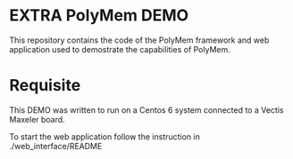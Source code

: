 EXTRA PolyMem DEMO
==================

This repository contains the code of the PolyMem framework and web application used to demostrate the capabilities of PolyMem.

Requisite
=========
This DEMO was written to run on a Centos 6 system connected to a Vectis Maxeler board.

To start the web application follow the instruction in ./web_interface/README 


